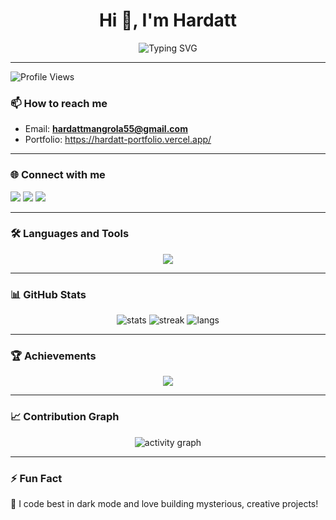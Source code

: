 <!-- Banner / Header -->
<h1 align="center">Hi 👋, I'm Hardatt</h1>
<!-- Typing Effect -->
<p align="center">
  <img src="https://readme-typing-svg.herokuapp.com?font=Fira+Code&size=22&pause=1000&color=36BCF7&width=435&lines=Full+Stack+Web+Developer;AI+%26+Machine+Learning+Explorer;Open+Source+Contributor;Always+Learning+New+Things" alt="Typing SVG" />
</p>

---
![Profile Views](https://img.shields.io/badge/dynamic/json?color=brightgreen&label=Profile%20Views&query=value&url=https://api.countapi.xyz/hit/YOUR_USERNAME/visits)


### 📫 How to reach me
- Email: **hardattmangrola55@gmail.com**  
- Portfolio: https://hardatt-portfolio.vercel.app/

---

### 🌐 Connect with me
<p align="left">
  <a href="https://www.linkedin.com/in/hardattsinhmangrola/" target="_blank"><img src="https://img.shields.io/badge/LinkedIn-0077B5?style=for-the-badge&logo=linkedin&logoColor=white"/></a>
  <a href="https://x.com/wake_n_code" target="_blank"><img src="https://img.shields.io/badge/X-000000?style=for-the-badge&logo=x&logoColor=white"/></a>
  <a href="mailto:hardattmangrola55@gmail.com"><img src="https://img.shields.io/badge/Email-D14836?style=for-the-badge&logo=gmail&logoColor=white"/></a>
</p>

---

### 🛠️ Languages and Tools
<p align="center">
  <img src="https://skillicons.dev/icons?i=html,css,js,react,nodejs,express,mongodb,mysql,java,cpp,python,pytorch,sklearn,opencv,tailwind,bootstrap,git,github" />
</p>

---

### 📊 GitHub Stats
<p align="center">
  <img src="https://github-readme-stats.vercel.app/api?username=hardattmangrola&show_icons=true&theme=radical" alt="stats" />
  <img src="https://github-readme-streak-stats.herokuapp.com/?user=hardattmangrola&theme=radical" alt="streak" />
  <img src="https://github-readme-stats.vercel.app/api/top-langs/?username=hardattmangrola&layout=compact&theme=radical" alt="langs" />
</p>

---

### 🏆 Achievements
<p align="center">
  <img src="https://github-profile-trophy.vercel.app/?username=hardattmangrola&theme=discord&column=7" />
</p>

---

### 📈 Contribution Graph
<p align="center">
  <img src="https://github-readme-activity-graph.vercel.app/graph?username=hardattmangrola&theme=react-dark" alt="activity graph"/>
</p>

---

### ⚡ Fun Fact  
🦄 I code best in dark mode and love building mysterious, creative projects!
